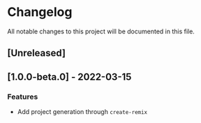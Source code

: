 # Changelog
All notable changes to this project will be documented in this file.

## [Unreleased]
## [1.0.0-beta.0] - 2022-03-15

### Features

- Add project generation through `create-remix`

<!-- generated by git-cliff -->
